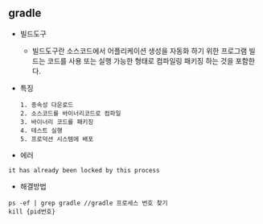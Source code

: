 ## gradle

- 빌드도구 
    - 빌드도구란 소스코드에서 어플리케이션 생성을 자동화 하기 위한 프로그램
    빌드는 코드를 사용 또는 실행 가능한 형태로 컴파일링 패키징 하는 것을 포함한다.

- 특징
    ```
    1. 종속성 다운로드
    2. 소스코드를 바이너리코드로 컴파일
    3. 바이너리 코드를 패키징
    4. 테스트 실행
    5. 프로덕션 시스템에 배포
    ```


-  에러

```
it has already been locked by this process
```
- 해결방법
```
ps -ef | grep gradle //gradle 프로세스 번호 찾기
kill {pid번호}
```